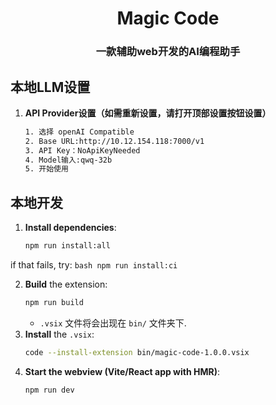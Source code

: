 <div align="center">
<h1>Magic Code</h1>
<h3>一款辅助web开发的AI编程助手<h3>
</div>

## 本地LLM设置

1.  **API Provider设置（如需重新设置，请打开顶部设置按钮设置）**
    ```bash
    1. 选择 openAI Compatible
    2. Base URL:http://10.12.154.118:7000/v1
    3. API Key：NoApiKeyNeeded
    4. Model输入:qwq-32b
    5. 开始使用
    ```

## 本地开发

1. **Install dependencies**:
    ```bash
    npm run install:all
    ```

if that fails, try:
`bash
    npm run install:ci
    `

2. **Build** the extension:
    ```bash
    npm run build
    ```
    - `.vsix` 文件将会出现在 `bin/` 文件夹下.
3. **Install** the `.vsix`:
    ```bash
    code --install-extension bin/magic-code-1.0.0.vsix
    ```
4. **Start the webview (Vite/React app with HMR)**:
    ```bash
    npm run dev
    ```
